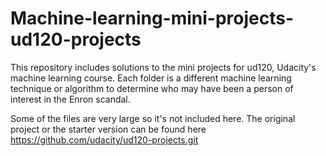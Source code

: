 # Machine-learning-mini-projects-ud120-projects
This repository includes solutions to the mini projects for ud120, Udacity's machine learning course. 
Each folder is a different machine learning technique or algorithm to determine who 
may have been a person of interest in the Enron scandal.

Some of the files are very large so it's not included here. The original project or the starter version can be found here
https://github.com/udacity/ud120-projects.git 
